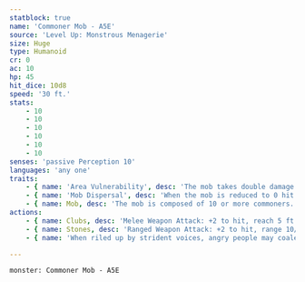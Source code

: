 ```yaml
---
statblock: true
name: 'Commoner Mob - A5E'
source: 'Level Up: Monstrous Menagerie'
size: Huge
type: Humanoid
cr: 0
ac: 10
hp: 45
hit_dice: 10d8
speed: '30 ft.'
stats:
    - 10
    - 10
    - 10
    - 10
    - 10
    - 10
senses: 'passive Perception 10'
languages: 'any one'
traits:
    - { name: 'Area Vulnerability', desc: 'The mob takes double damage from any effect that targets an area.' }
    - { name: 'Mob Dispersal', desc: 'When the mob is reduced to 0 hit points, it turns into 5 (1d6 + 2) commoners with 2 hit points.' }
    - { name: Mob, desc: 'The mob is composed of 10 or more commoners. If it is subjected to a spell, attack, or other effect that affects only one target, it takes any damage but ignores other effects. It can share its space with Medium or smaller creatures or objects. The mob can move through any opening large enough for one Medium creature.' }
actions:
    - { name: Clubs, desc: 'Melee Weapon Attack: +2 to hit, reach 5 ft., up to two targets. Hit: 10 (4d4) bludgeoning damage, or half damage if the mob is bloodied.' }
    - { name: Stones, desc: 'Ranged Weapon Attack: +2 to hit, range 10/30 ft., up to two targets. Hit: 10 (4d4) bludgeoning damage, or half damage if the mob is bloodied.' }
    - { name: 'When riled up by strident voices, angry people may coalesce into a group that acts like a single organism', desc: 'A mob might commit acts of violence its individual members would otherwise shun.' }

---
```

```statblock
monster: Commoner Mob - A5E
```
